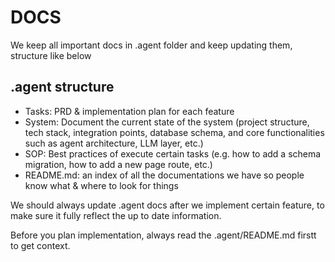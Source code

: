 # DOCS

We keep all important docs in .agent folder and keep updating them, structure like below

## .agent structure

- Tasks: PRD & implementation plan for each feature
- System: Document the current state of the system (project structure, tech stack, integration points, database schema, and core functionalities such as agent architecture, LLM layer, etc.)
- SOP: Best practices of execute certain tasks (e.g. how to add a schema migration, how to add a new page route, etc.)
- README.md: an index of all the documentations we have so people know what & where to look for things

We should always update .agent docs after we implement certain feature, to make sure it fully reflect the up to date information.

Before you plan implementation, always read the .agent/README.md firstt to get context.
